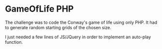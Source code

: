 # GameOfLife PHP

The challenge was to code the Conway's game of life using only PHP.
It had to generate random starting grids of the chosen size.

I just needed a few lines of JS/JQuery in order to implement an auto-play function.

